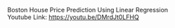 Boston House Price Prediction Using Linear Regression                                                                                                                               
Youtube Link: https://youtu.be/DMrdJt0LFHQ
